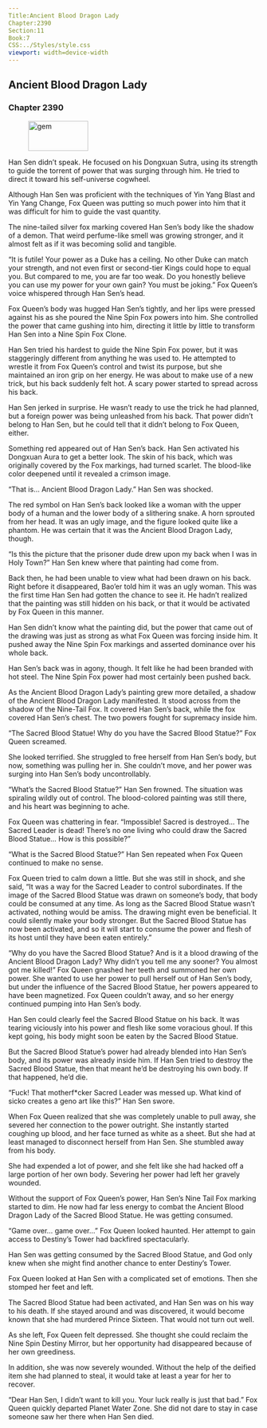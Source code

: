 ```yaml
---
Title:Ancient Blood Dragon Lady 
Chapter:2390 
Section:11 
Book:7 
CSS:../Styles/style.css 
viewport: width=device-width
---
```

  
## Ancient Blood Dragon Lady
### Chapter 2390
  
<figure>
	<img src="../Images/gem.gif" alt="gem" id="gem" width="120" height="60" />
</figure>
  

  
Han Sen didn’t speak. He focused on his Dongxuan Sutra, using its strength to guide the torrent of power that was surging through him. He tried to direct it toward his self-universe cogwheel.

Although Han Sen was proficient with the techniques of Yin Yang Blast and Yin Yang Change, Fox Queen was putting so much power into him that it was difficult for him to guide the vast quantity.

The nine-tailed silver fox marking covered Han Sen’s body like the shadow of a demon. That weird perfume-like smell was growing stronger, and it almost felt as if it was becoming solid and tangible.

“It is futile! Your power as a Duke has a ceiling. No other Duke can match your strength, and not even first or second-tier Kings could hope to equal you. But compared to me, you are far too weak. Do you honestly believe you can use my power for your own gain? You must be joking.” Fox Queen’s voice whispered through Han Sen’s head.

Fox Queen’s body was hugged Han Sen’s tightly, and her lips were pressed against his as she poured the Nine Spin Fox powers into him. She controlled the power that came gushing into him, directing it little by little to transform Han Sen into a Nine Spin Fox Clone.

Han Sen tried his hardest to guide the Nine Spin Fox power, but it was staggeringly different from anything he was used to. He attempted to wrestle it from Fox Queen’s control and twist its purpose, but she maintained an iron grip on her energy. He was about to make use of a new trick, but his back suddenly felt hot. A scary power started to spread across his back.

Han Sen jerked in surprise. He wasn’t ready to use the trick he had planned, but a foreign power was being unleashed from his back. That power didn’t belong to Han Sen, but he could tell that it didn’t belong to Fox Queen, either.

Something red appeared out of Han Sen’s back. Han Sen activated his Dongxuan Aura to get a better look. The skin of his back, which was originally covered by the Fox markings, had turned scarlet. The blood-like color deepened until it revealed a crimson image.

“That is… Ancient Blood Dragon Lady.” Han Sen was shocked.

The red symbol on Han Sen’s back looked like a woman with the upper body of a human and the lower body of a slithering snake. A horn sprouted from her head. It was an ugly image, and the figure looked quite like a phantom. He was certain that it was the Ancient Blood Dragon Lady, though.

“Is this the picture that the prisoner dude drew upon my back when I was in Holy Town?” Han Sen knew where that painting had come from.

Back then, he had been unable to view what had been drawn on his back. Right before it disappeared, Bao’er told him it was an ugly woman. This was the first time Han Sen had gotten the chance to see it. He hadn’t realized that the painting was still hidden on his back, or that it would be activated by Fox Queen in this manner.

Han Sen didn’t know what the painting did, but the power that came out of the drawing was just as strong as what Fox Queen was forcing inside him. It pushed away the Nine Spin Fox markings and asserted dominance over his whole back.

Han Sen’s back was in agony, though. It felt like he had been branded with hot steel. The Nine Spin Fox power had most certainly been pushed back.

As the Ancient Blood Dragon Lady’s painting grew more detailed, a shadow of the Ancient Blood Dragon Lady manifested. It stood across from the shadow of the Nine-Tail Fox. It covered Han Sen’s back, while the fox covered Han Sen’s chest. The two powers fought for supremacy inside him.

“The Sacred Blood Statue! Why do you have the Sacred Blood Statue?” Fox Queen screamed.

She looked terrified. She struggled to free herself from Han Sen’s body, but now, something was pulling her in. She couldn’t move, and her power was surging into Han Sen’s body uncontrollably.

“What’s the Sacred Blood Statue?” Han Sen frowned. The situation was spiraling wildly out of control. The blood-colored painting was still there, and his heart was beginning to ache.

Fox Queen was chattering in fear. “Impossible! Sacred is destroyed… The Sacred Leader is dead! There’s no one living who could draw the Sacred Blood Statue… How is this possible?”

“What is the Sacred Blood Statue?” Han Sen repeated when Fox Queen continued to make no sense.

Fox Queen tried to calm down a little. But she was still in shock, and she said, “It was a way for the Sacred Leader to control subordinates. If the image of the Sacred Blood Statue was drawn on someone’s body, that body could be consumed at any time. As long as the Sacred Blood Statue wasn’t activated, nothing would be amiss. The drawing might even be beneficial. It could silently make your body stronger. But the Sacred Blood Statue has now been activated, and so it will start to consume the power and flesh of its host until they have been eaten entirely.”

“Why do you have the Sacred Blood Statue? And is it a blood drawing of the Ancient Blood Dragon Lady? Why didn’t you tell me any sooner? You almost got me killed!” Fox Queen gnashed her teeth and summoned her own power. She wanted to use her power to pull herself out of Han Sen’s body, but under the influence of the Sacred Blood Statue, her powers appeared to have been magnetized. Fox Queen couldn’t away, and so her energy continued pumping into Han Sen’s body.

Han Sen could clearly feel the Sacred Blood Statue on his back. It was tearing viciously into his power and flesh like some voracious ghoul. If this kept going, his body might soon be eaten by the Sacred Blood Statue.

But the Sacred Blood Statue’s power had already blended into Han Sen’s body, and its power was already inside him. If Han Sen tried to destroy the Sacred Blood Statue, then that meant he’d be destroying his own body. If that happened, he’d die.

“Fuck! That motherf*cker Sacred Leader was messed up. What kind of sicko creates a geno art like this?” Han Sen swore.

When Fox Queen realized that she was completely unable to pull away, she severed her connection to the power outright. She instantly started coughing up blood, and her face turned as white as a sheet. But she had at least managed to disconnect herself from Han Sen. She stumbled away from his body.

She had expended a lot of power, and she felt like she had hacked off a large portion of her own body. Severing her power had left her gravely wounded.

Without the support of Fox Queen’s power, Han Sen’s Nine Tail Fox marking started to dim. He now had far less energy to combat the Ancient Blood Dragon Lady of the Sacred Blood Statue. He was getting consumed.

“Game over… game over…” Fox Queen looked haunted. Her attempt to gain access to Destiny’s Tower had backfired spectacularly.

Han Sen was getting consumed by the Sacred Blood Statue, and God only knew when she might find another chance to enter Destiny’s Tower.

Fox Queen looked at Han Sen with a complicated set of emotions. Then she stomped her feet and left.

The Sacred Blood Statue had been activated, and Han Sen was on his way to his death. If she stayed around and was discovered, it would become known that she had murdered Prince Sixteen. That would not turn out well.

As she left, Fox Queen felt depressed. She thought she could reclaim the Nine Spin Destiny Mirror, but her opportunity had disappeared because of her own greediness.

In addition, she was now severely wounded. Without the help of the deified item she had planned to steal, it would take at least a year for her to recover.

“Dear Han Sen, I didn’t want to kill you. Your luck really is just that bad.” Fox Queen quickly departed Planet Water Zone. She did not dare to stay in case someone saw her there when Han Sen died.